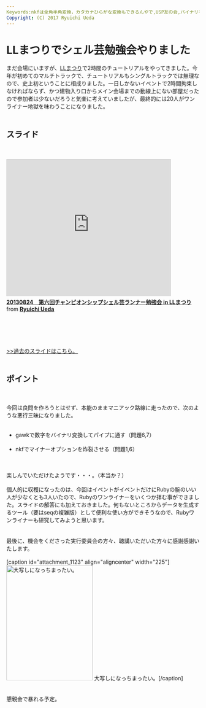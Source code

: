 ```yaml
---
Keywords:nkfは全角半角変換，カタカナひらがな変換もできるんやで,USP友の会,バイナリをパイプに流す,シェル芸,シェル芸勉強会
Copyright: (C) 2017 Ryuichi Ueda
---
```

# LLまつりでシェル芸勉強会やりました
まだ会場にいますが、<a href="http://ll.jus.or.jp/2013/" target="_blank">LLまつり</a>で2時間のチュートリアルをやってきました。今年が初めてのマルチトラックで、チュートリアルもシングルトラックでは無理なので、史上初ということに相成りました。一日しかないイベントで2時間拘束しなければならず、かつ建物入り口からメイン会場までの動線上にない部屋だったので参加者は少ないだろうと気楽に考えていましたが、最終的には20人がワンライナー地獄を味わうことになりました。<br />
<br />
<h2>スライド</h2><br />
<br />
<iframe src="http://www.slideshare.net/slideshow/embed_code/25543981" width="427" height="356" frameborder="0" marginwidth="0" marginheight="0" scrolling="no" style="border:1px solid #CCC;border-width:1px 1px 0;margin-bottom:5px" allowfullscreen webkitallowfullscreen mozallowfullscreen> </iframe> <div style="margin-bottom:5px"> <strong> <a href="https://www.slideshare.net/ryuichiueda/20130824" title="20130824　第六回チャンピオンシップシェル芸ランナー勉強会 in LLまつり" target="_blank">20130824　第六回チャンピオンシップシェル芸ランナー勉強会 in LLまつり</a> </strong> from <strong><a href="http://www.slideshare.net/ryuichiueda" target="_blank">Ryuichi Ueda</a></strong> </div><br />
<br />
<br><br />
<br />
<a href="?page_id=684" target="_blank"> &gt;&gt;過去のスライドはこちら。</a><br />
<br />
<h2>ポイント</h2><br />
<br />
今回は良問を作ろうとはせず、本能のままマニアック路線に走ったので、次のような悪行三昧になりました。<br />
<ul><br />
	<li>gawkで数字をバイナリ変換してパイプに通す（問題6,7）</li><br />
	<li>nkfでマイナーオプションを炸裂させる（問題1,6）</li><br />
</ul><br />
楽しんでいただけたようです・・・。（本当か？）<br />
<br />
個人的に収穫になったのは、今回はイベントがイベントだけにRubyの腕のいい人が少なくとも3人いたので、Rubyのワンライナーをいくつか拝む事ができました。スライドの解答にも加えておきました。何もないところからデータを生成するツール（要はseqの複雑版）として便利な使い方ができそうなので、Rubyワンライナーも研究してみようと思います。<br />
<br />
<br />
最後に、機会をくださった実行委員会の方々、聴講いただいた方々に感謝感謝いたします。<br />
<br />
[caption id="attachment_1123" align="aligncenter" width="225"]<a href="-2013-08-24-20-06-35-e1377477047190.jpg"><img src="-2013-08-24-20-06-35-e1377477047190-225x300.jpg" alt="大写しになっちまったい。" width="225" height="300" class="size-medium wp-image-1123" /></a> 大写しになっちまったい。[/caption]<br />
<br />
<br />
懇親会で暴れる予定。
